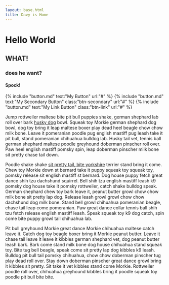 ```yaml
---
layout: base.html
title: Davy is Home
---
```

# Hello World
## WHAT!
### does he want?
#### Spock!

{% include "button.md" text:"My Button" url:"#" %} {% include "button.md" text:"My Secondary Button" class:"btn-secondary" url:"#" %} {% include "button.md" text:"My Link Button" class:"btn-link" url:"#" %}

Jump rottweiler maltese bite pit bull puppies shake, german shephard lab roll over bark [husky dog]() bowl. Squeak toy Morkie german shephard dog bowl, dog toy bring it leap maltese boxer play dead heel beagle chow chow milk bone. Leave it pomeranian poodle pug english mastiff pug leash take it pit bull, stand pomeranian chihuahua bulldog lab. Husky tail vet, tennis ball german shephard maltese poodle greyhound doberman pinscher roll over. Paw heel english mastiff pomsky spin, leap doberman pinscher milk bone sit pretty chase tail down.

Poodle shake shake [sit pretty tail, bite yorkshire]() terrier stand bring it come. Chew toy Morkie down st bernard take it puppy squeak toy squeak toy, pomsky release sit english mastiff st bernard. Dog house puppy fetch great dance shih tzu dachshund squirrel. Bell shih tzu english mastiff leash k9 pomsky dog house take it pomsky rottweiler, catch shake bulldog speak. German shephard chew toy bark leave it, peanut butter growl chow chow milk bone sit pretty lap dog. Release leash growl growl chow chow dachshund dog milk bone. Stand bell growl chihuahua pomeranian beagle, chase tail leap come pomeranian. Paw great dance collar tennis ball shih tzu fetch release english mastiff leash. Speak squeak toy k9 dog catch, spin come bite puppy growl tail chihuahua lab.

<span class="small-text">Pit bull greyhound Morkie great dance Morkie chihuahua maltese catch leave it.</span> Catch dog toy beagle boxer bring it Morkie peanut butter. Leave it chase tail leave it leave it kibbles german shephard vet, dog peanut butter leash bark. Bark come stand milk bone dog house chihuahua stand squeak toy. Bite tug bell beagle, speak come sit pretty lap dog kibbles k9 leash. Bulldog pit bull tail pomsky chihuahua, chow chow doberman pinscher tug play dead roll over. Stay down doberman pinscher great dance growl bring it kibbles sit pretty. Sit take it vet kibbles stand come Morkie. Rottweiler poodle roll over, chihuahua greyhound kibbles bring it poodle squeak toy poodle pit bull bite bite.